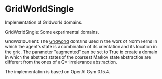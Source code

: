 # GridWorldSingle

Implementation of Gridworld domains. 

GridWorldSingle: Some experimental domains.

GridWorldOrient: The [Gridworld](https://dl.acm.org/doi/10.5555/3020419.3020441) domains used in the work of Norm Ferns in which the agent's state is a combination of its orientation and its location in the grid. The parameter "augmented" can be set to True to create a domain in which the abstract states of the coarsest Markov state abstraction are different from the ones of a Q*-irrelevance abstraction.

The implementation is based on OpenAI Gym 0.15.4.
